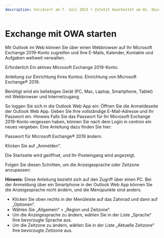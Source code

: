 ```yaml
---
description: Validiert am 7. Juli 2023 • Zuletzt bearbeitet am 01. Dezember 2023
---
```


# Exchange mit OWA starten

Mit Outlook im Web können Sie über einen Webbrowser auf Ihr Microsoft Exchange 2019-Konto zugreifen und Ihre E-Mails, Kalender, Kontakte und Aufgaben weltweit verwalten.

Erforderlich Ein aktives Microsoft Exchange 2019-Konto.

Anleitung zur Einrichtung Ihres Kontos: Einrichtung von Microsoft Exchange® 2019.

Benötigt wird ein beliebiges Gerät (PC, Mac, Laptop, Smartphone, Tablet) mit Webbrowser und Internetzugang.

So loggen Sie sich in die Outlook Web App ein: Öffnen Sie die Anmeldeseite der Outlook Web App. Geben Sie Ihre vollständige E-Mail-Adresse und Ihr Passwort ein. Hinweis Falls Sie das Passwort für Ihr Microsoft Exchange 2019-Konto vergessen haben, können Sie nach dem Login in centron ein neues vergeben. Eine Anleitung dazu finden Sie hier:

Passwort für Microsoft Exchange® 2019 ändern.

Klicken Sie auf „Anmelden“.

Die Startseite wird geöffnet, und Ihr Posteingang wird angezeigt.



Folgen Sie diesen Schritten, um die Anzeigesprache oder Zeitzone anzupassen:

**Hinweis:** Diese Anleitung bezieht sich auf den Zugriff über einen PC. Bei der Anmeldung über ein Smartphone in der Outlook Web App können Sie die Anzeigesprache nicht ändern, und die Menüpunkte sind anders.

* Klicken Sie oben rechts in der Menüleiste auf das Zahnrad und dann auf „Optionen“.
* Wählen Sie „Allgemein“ > „Region und Zeitzone“.
* Um die Anzeigesprache zu ändern, wählen Sie in der Liste „Sprache“ Ihre bevorzugte Sprache aus.
* Um die Zeitzone zu ändern, wählen Sie in der Liste „Aktuelle Zeitzone“ Ihre bevorzugte Zeitzone aus.
